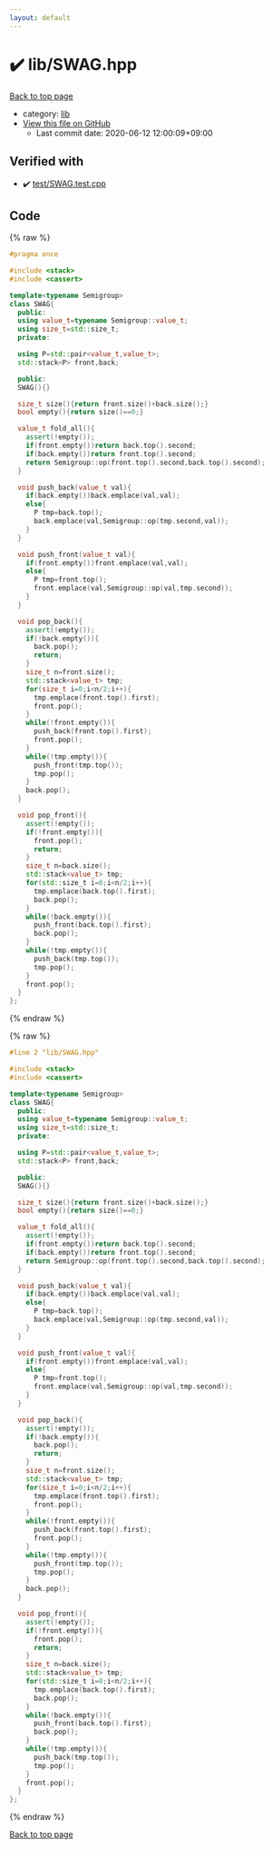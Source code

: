 ```yaml
---
layout: default
---
```


<!-- mathjax config similar to math.stackexchange -->
<script type="text/javascript" async
  src="https://cdnjs.cloudflare.com/ajax/libs/mathjax/2.7.5/MathJax.js?config=TeX-MML-AM_CHTML">
</script>
<script type="text/x-mathjax-config">
  MathJax.Hub.Config({
    TeX: { equationNumbers: { autoNumber: "AMS" }},
    tex2jax: {
      inlineMath: [ ['$','$'] ],
      processEscapes: true
    },
    "HTML-CSS": { matchFontHeight: false },
    displayAlign: "left",
    displayIndent: "2em"
  });
</script>

<script type="text/javascript" src="https://cdnjs.cloudflare.com/ajax/libs/jquery/3.4.1/jquery.min.js"></script>
<script src="https://cdn.jsdelivr.net/npm/jquery-balloon-js@1.1.2/jquery.balloon.min.js" integrity="sha256-ZEYs9VrgAeNuPvs15E39OsyOJaIkXEEt10fzxJ20+2I=" crossorigin="anonymous"></script>
<script type="text/javascript" src="../../assets/js/copy-button.js"></script>
<link rel="stylesheet" href="../../assets/css/copy-button.css" />


# :heavy_check_mark: lib/SWAG.hpp

<a href="../../index.html">Back to top page</a>

* category: <a href="../../index.html#e8acc63b1e238f3255c900eed37254b8">lib</a>
* <a href="{{ site.github.repository_url }}/blob/master/lib/SWAG.hpp">View this file on GitHub</a>
    - Last commit date: 2020-06-12 12:00:09+09:00




## Verified with

* :heavy_check_mark: <a href="../../verify/test/SWAG.test.cpp.html">test/SWAG.test.cpp</a>


## Code

<a id="unbundled"></a>
{% raw %}
```cpp
#pragma once

#include <stack>
#include <cassert>

template<typename Semigroup>
class SWAG{
  public:
  using value_t=typename Semigroup::value_t;
  using size_t=std::size_t;
  private:

  using P=std::pair<value_t,value_t>;
  std::stack<P> front,back;

  public:
  SWAG(){}

  size_t size(){return front.size()+back.size();}
  bool empty(){return size()==0;}

  value_t fold_all(){
    assert(!empty());
    if(front.empty())return back.top().second;
    if(back.empty())return front.top().second;
    return Semigroup::op(front.top().second,back.top().second);
  }

  void push_back(value_t val){
    if(back.empty())back.emplace(val,val);
    else{
      P tmp=back.top();
      back.emplace(val,Semigroup::op(tmp.second,val));
    }
  }

  void push_front(value_t val){
    if(front.empty())front.emplace(val,val);
    else{
      P tmp=front.top();
      front.emplace(val,Semigroup::op(val,tmp.second));
    }
  }

  void pop_back(){
    assert(!empty());
    if(!back.empty()){
      back.pop();
      return;
    }
    size_t n=front.size();
    std::stack<value_t> tmp;
    for(size_t i=0;i<n/2;i++){
      tmp.emplace(front.top().first);
      front.pop();
    }
    while(!front.empty()){
      push_back(front.top().first);
      front.pop();
    }
    while(!tmp.empty()){
      push_front(tmp.top());
      tmp.pop();
    }
    back.pop();
  }

  void pop_front(){
    assert(!empty());
    if(!front.empty()){
      front.pop();
      return;
    }
    size_t n=back.size();
    std::stack<value_t> tmp;
    for(std::size_t i=0;i<n/2;i++){
      tmp.emplace(back.top().first);
      back.pop();
    }
    while(!back.empty()){
      push_front(back.top().first);
      back.pop();
    }
    while(!tmp.empty()){
      push_back(tmp.top());
      tmp.pop();
    }
    front.pop();
  }
};
```
{% endraw %}

<a id="bundled"></a>
{% raw %}
```cpp
#line 2 "lib/SWAG.hpp"

#include <stack>
#include <cassert>

template<typename Semigroup>
class SWAG{
  public:
  using value_t=typename Semigroup::value_t;
  using size_t=std::size_t;
  private:

  using P=std::pair<value_t,value_t>;
  std::stack<P> front,back;

  public:
  SWAG(){}

  size_t size(){return front.size()+back.size();}
  bool empty(){return size()==0;}

  value_t fold_all(){
    assert(!empty());
    if(front.empty())return back.top().second;
    if(back.empty())return front.top().second;
    return Semigroup::op(front.top().second,back.top().second);
  }

  void push_back(value_t val){
    if(back.empty())back.emplace(val,val);
    else{
      P tmp=back.top();
      back.emplace(val,Semigroup::op(tmp.second,val));
    }
  }

  void push_front(value_t val){
    if(front.empty())front.emplace(val,val);
    else{
      P tmp=front.top();
      front.emplace(val,Semigroup::op(val,tmp.second));
    }
  }

  void pop_back(){
    assert(!empty());
    if(!back.empty()){
      back.pop();
      return;
    }
    size_t n=front.size();
    std::stack<value_t> tmp;
    for(size_t i=0;i<n/2;i++){
      tmp.emplace(front.top().first);
      front.pop();
    }
    while(!front.empty()){
      push_back(front.top().first);
      front.pop();
    }
    while(!tmp.empty()){
      push_front(tmp.top());
      tmp.pop();
    }
    back.pop();
  }

  void pop_front(){
    assert(!empty());
    if(!front.empty()){
      front.pop();
      return;
    }
    size_t n=back.size();
    std::stack<value_t> tmp;
    for(std::size_t i=0;i<n/2;i++){
      tmp.emplace(back.top().first);
      back.pop();
    }
    while(!back.empty()){
      push_front(back.top().first);
      back.pop();
    }
    while(!tmp.empty()){
      push_back(tmp.top());
      tmp.pop();
    }
    front.pop();
  }
};

```
{% endraw %}

<a href="../../index.html">Back to top page</a>

